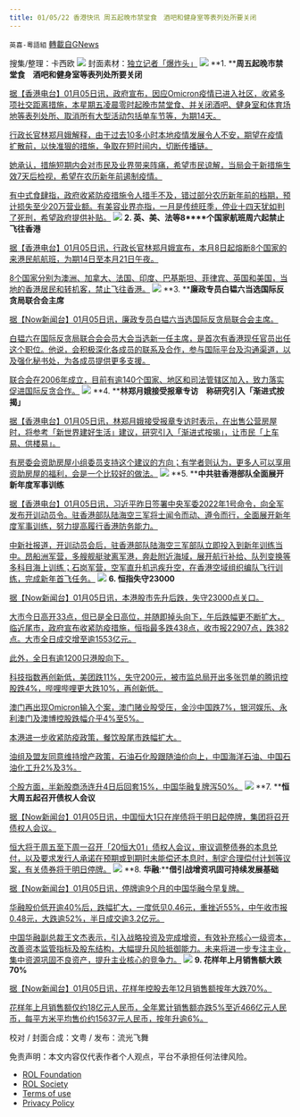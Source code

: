 ```yaml
---
title: 01/05/22 香港快讯 周五起晚市禁堂食　酒吧和健身室等表列处所要关闭
---
```

`英喜-粵語組` [轉載自GNews](https://gnews.org/zh-hans/1825567/)

搜集/整理：卡西欧
![](https://assets.gnews.org/wp-content/uploads/2022/01/0105fenmian.jpg)
封面素材：[独立记者「爆炸头」](https://www.instagram.com/boomheadhk/)
![](https://assets.gnews.org/wp-content/uploads/2022/01/Screen-Shot-2022-01-05-at-10.55.53-AM.png)
**1. ****周五起晚市禁堂食　酒吧和健身室等表列处所要关闭**

[据【香港电台】01月05日讯，政府宣布，因应Omicron疫情已进入社区，收紧多项社交距离措施，本星期五凌晨零时起晚市禁堂食、并关闭酒吧、健身室和体育场地等表列处所、取消所有大型活动包括单车节等，为期14天。](https://news.rthk.hk/rthk/ch/component/k2/1627476-20220105.htm)

[行政长官林郑月娥解释，由于过去10多小时本地疫情发展令人不安，期望在疫情扩散前，以快准狠的措施，争取在短时间内，切断传播链。](https://news.rthk.hk/rthk/ch/component/k2/1627476-20220105.htm)

[她承认，措施短期内会对市民及业界带来阵痛，希望市民谅解，当局会于新措施生效7天后检视，希望在农历新年前遏制疫情。](https://news.rthk.hk/rthk/ch/component/k2/1627476-20220105.htm)

[有中式食肆指，政府收紧防疫措施令人措手不及，错过部分农历新年前的档期，预计损失至少20万营业额。有美容业界亦指，一月是传统旺季，停业十四天犹如判了死刑，希望政府提供补贴。](https://news.rthk.hk/rthk/ch/component/k2/1627476-20220105.htm)
![](https://assets.gnews.org/wp-content/uploads/2022/01/Screen-Shot-2022-01-05-at-10.56.05-AM.png)
**2. ****英、美、法等****8****个国家航班周六起禁止飞往香港**

[据【香港电台】01月05日讯，行政长官林郑月娥宣布，本月8日起熔断8个国家的来港民航航班，为期14日至本月21日午夜。](https://news.rthk.hk/rthk/ch/component/k2/1627477-20220105.htm)

[8个国家分别为澳洲、加拿大、法国、印度、巴基斯坦、菲律宾、英国和美国，当地的香港居民和转机客，禁止飞往香港。](https://news.rthk.hk/rthk/ch/component/k2/1627477-20220105.htm)
![](https://assets.gnews.org/wp-content/uploads/2022/01/Screen-Shot-2022-01-05-at-10.56.16-AM.png)
**3. ****廉政专员白韫六当选国际反贪局联合会主席**

[据【Now新闻台】01月05日讯，廉政专员白韫六当选国际反贪局联合会主席。](https://news.now.com/home/local/player?newsId=462296)

[白韫六在国际反贪局联合会会员大会当选新一任主席，是首次有香港现任官员出任这个职位。他说，会积极深化各成员的联系及合作，参与国际平台及沟通渠道，以及强化秘书处，为各成员提供更多支援。](https://news.now.com/home/local/player?newsId=462296)

[联合会在2006年成立，目前有逾140个国家、地区和司法管辖区加入，致力落实促进国际反贪合作。](https://news.now.com/home/local/player?newsId=462296)
![](https://assets.gnews.org/wp-content/uploads/2022/01/Screen-Shot-2022-01-05-at-10.56.26-AM.png)
**4. ****林郑月娥接受报章专访　称研究引入「渐进式按揭」**

[据【香港电台】01月05日讯，林郑月娥接受报章专访时表示，在出售公营房屋时，将参考「新世界建好生活」建议，研究引入「渐进式按揭」，让市民「上车易、供楼易」。](https://news.rthk.hk/rthk/ch/component/k2/1627481-20220105.htm)

[有房委会资助房屋小组委员支持这个建议的方向；有学者则认为，更多人可以享用资助房屋的福利，会是一个比较好的做法。](https://news.rthk.hk/rthk/ch/component/k2/1627481-20220105.htm)
![](https://assets.gnews.org/wp-content/uploads/2022/01/Screen-Shot-2022-01-05-at-10.56.35-AM.png)
**5. ****中共驻香港部队全面展开新年度军事训练**

[据【香港电台】01月05日讯，习近平昨日签署中央军委2022年1号命令，向全军发布开训动员令。驻香港部队陆海空三军将士闻令而动、遵令而行，全面展开新年度军事训练，努力提高履行香港防务能力。](https://news.rthk.hk/rthk/ch/component/k2/1627452-20220105.htm)

[中新社报道，开训动员会后，驻香港部队陆海空三军部队立即投入到新年训练当中。昂船洲军营，多艘舰艇驶离军港，奔赴附近海域，展开航行补给、队列变换等多科目海上训练；石岗军营，空军直升机迅疾升空，在香港空域组织编队飞行训练，完成新年首飞任务。](https://news.rthk.hk/rthk/ch/component/k2/1627452-20220105.htm)
![](https://assets.gnews.org/wp-content/uploads/2022/01/Screen-Shot-2022-01-05-at-10.56.45-AM.png)
**6. ****恒指失守****23000**

[据【Now新闻台】01月05日讯，本港股市先升后跌，失守23000点关口。](https://news.now.com/home/finance/player?newsId=462298)

[大市今日高开33点，但已是全日高位，并随即掉头向下，午后跌幅更不断扩大，临近尾市，政府宣布收紧防疫措施，恒指最多跌438点，收市报22907点，跌382点。大市全日成交增至逾1553亿元。](https://news.now.com/home/finance/player?newsId=462298)

[此外，全日有逾1200只港股向下。](https://news.now.com/home/finance/player?newsId=462298)

[科技指数再创新低，美团跌11%，失守200元，被市监总局开出多张罚单的腾讯控股跌4%，哔哩哔哩更大跌10%，再创新低。](https://news.now.com/home/finance/player?newsId=462298)

[澳门再出现Omicron输入个案，澳门赌业股受压，金沙中国跌7%，银河娱乐、永利澳门及澳博控股跌幅介乎4%至5%。](https://news.now.com/home/finance/player?newsId=462298)

[本港进一步收紧防疫政策，餐饮股尾市跌幅扩大。](https://news.now.com/home/finance/player?newsId=462298)

[油组及盟友同意维持增产政策，石油石化股跟随油价向上，中国海洋石油、中国石油化工升2%及3%。](https://news.now.com/home/finance/player?newsId=462298)

[个股方面，半新股商汤连升4日后回套15%，中国华融复牌泻50%。](https://news.now.com/home/finance/player?newsId=462298)
![](https://assets.gnews.org/wp-content/uploads/2022/01/Screen-Shot-2022-01-05-at-10.56.54-AM.png)
**7. ****恒大周五起召开债权人会议**

[据【Now新闻台】01月05日讯，中国恒大1只在岸债将于明日起停牌，集团将召开债权人会议。](https://news.now.com/home/finance/player?newsId=462253)

[恒大将于周五至下周一召开「20恒大01」债权人会议，审议调整债券的本息兑付，以及要求发行人承诺在预期或到期时未能偿还本息时，制定合理偿付计划等议案，有关债券将于明日停牌。](https://news.now.com/home/finance/player?newsId=462253)
![](https://assets.gnews.org/wp-content/uploads/2022/01/Screen-Shot-2022-01-05-at-10.57.02-AM.png)
**8. ****华融****:****借引战增资巩固可持续发展基础**

[据【Now新闻台】01月05日讯，停牌逾9个月的中国华融今早复牌。](https://news.now.com/home/finance/player?newsId=462252)

[华融股价低开逾40%后，跌幅扩大，一度低见0.46元，重挫近55%，中午收市报0.48元，大跌逾52%，半日成交逾3.2亿元。](https://news.now.com/home/finance/player?newsId=462252)

[中国华融副总裁王文杰表示，引入战略投资及完成增资，有效补充核心一级资本，改善资本监管指标及股东结构，大幅提升风险抵御能力。未来将进一步专注主业，集中资源巩固不良资产，提升主业核心的竞争力。](https://news.now.com/home/finance/player?newsId=462252)
![](https://assets.gnews.org/wp-content/uploads/2022/01/Screen-Shot-2022-01-05-at-10.57.09-AM.png)
**9. ****花样年上月销售额大跌****70%**

[据【Now新闻台】01月05日讯，花样年控股去年12月销售额按年大跌70%。](https://news.now.com/home/finance/player?newsId=462299)

[花样年上月销售额仅约18亿元人民币，全年累计销售额亦跌5%至近466亿元人民币，每平方米平均售价约15637元人民币，按年升逾6%。](https://news.now.com/home/finance/player?newsId=462299)

校对 / 封面合成：文粤 / 发布：流光飞舞

 

免责声明：本文内容仅代表作者个人观点，平台不承担任何法律风险。

- [ROL Foundation](https://rolfoundation.org/)
- [ROL Society](https://rolsociety.org/)
- [Terms of use](https://gnews.org/terms-of-use-3/)
- [Privacy Policy](https://gnews.org/privacy-policy/)
